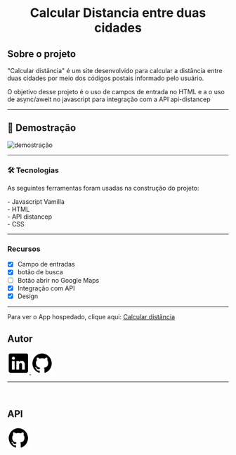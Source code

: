<h1 align="center" >Calcular Distancia entre duas cidades</h1>

<h2 >Sobre o projeto</h2>
<p>"Calcular distância" é um site desenvolvido para calcular a distância entre duas cidades por meio dos códigos postais informado pelo usuário.</p>

<p>O objetivo desse projeto é o uso de campos de entrada no HTML e a o uso de async/aweit no javascript para integração com a API api-distancep</p>
<hr>

<h2 >📸 Demostração</h2>
<img src="./readme/demo.gif" alt="demostração" height="425">
<hr>

### 🛠 Tecnologias
<p>As seguintes ferramentas foram usadas na construção do projeto:</p>
- Javascript Vamilla<br>
- HTML<br>
- API distancep<br>
- CSS<br>
<hr>

### Recursos
- [x] Campo de entradas
- [x] botão de busca
- [ ] Botão abrir no Google Maps
- [X] Integração com API 
- [X] Design

<hr>

Para ver o App hospedado, clique aqui: <a href="https://gabrielwaltmann.github.io/calcular-distancia-cep/">Calcular distância</a>

<h2>Autor</h2>
<a href="https://www.linkedin.com/in/gabrielwaltmann/">
  <img src="./readme/linkedin.svg" alt="linkedin" height="50">
</a>
<a href="https://github.com/gabrielwaltmann">
  <img src="./readme/github.svg" alt="github" height="50">
</a>
<hr><br>

<h2>API</h2>
<a href="https://github.com/vnsmoreira/api-distancep" >
  <img src="./readme/github.svg" alt="github" height="50" >
</a>
